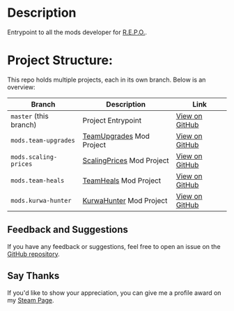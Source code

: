 # Description
Entrypoint to all the mods developer for [R.E.P.O.](https://store.steampowered.com/app/3241660).

# Project Structure:
This repo holds multiple projects, each in its own branch. Below is an overview:

| Branch                     | Description                                                                              | Link                                                                                |
|--------------------------- | ---------------------------------------------------------------------------------------- | ----------------------------------------------------------------------------------- |
| `master` (this branch)     | Project Entrypoint                                                                       | [View on GitHub](https://github.com/EvilCheetah/repo.mods)                          |
| `mods.team-upgrades`       | [TeamUpgrades](https://thunderstore.io/c/repo/p/EvilCheetah/TeamUpgrades/) Mod Project   | [View on GitHub](https://github.com/EvilCheetah/repo.mods/tree/mods.team-upgrades)  |
| `mods.scaling-prices`      | [ScalingPrices](https://thunderstore.io/c/repo/p/EvilCheetah/ScalingPrices/) Mod Project | [View on GitHub](https://github.com/EvilCheetah/repo.mods/tree/mods.scaling-prices) |
| `mods.team-heals`          | [TeamHeals](https://thunderstore.io/c/repo/p/EvilCheetah/TeamHeals/) Mod Project         | [View on GitHub](https://github.com/EvilCheetah/repo.mods/tree/mods.team-heals)     |
| `mods.kurwa-hunter`        | [KurwaHunter](https://thunderstore.io/c/repo/p/EvilCheetah/KurwaHunter/) Mod Project     | [View on GitHub](https://github.com/EvilCheetah/repo.mods/tree/mods.kurwa-hunter)   |


## Feedback and Suggestions
If you have any feedback or suggestions, feel free to open an issue on the [GitHub repository](https://github.com/EvilCheetah/repo.mods).

## Say Thanks
If you'd like to show your appreciation, you can give me a profile award on my [Steam Page](https://steamcommunity.com/id/EvilCheetah/).
